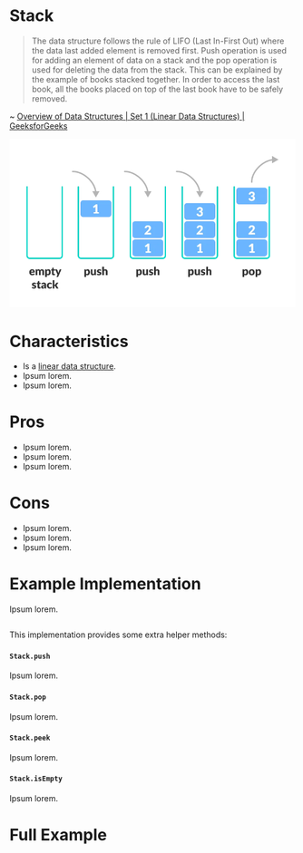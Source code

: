 # Stack

> The data structure follows the rule of LIFO (Last In-First Out) where the data last added element is removed first. Push operation is used for adding an element of data on a stack and the pop operation is used for deleting the data from the stack. This can be explained by the example of books stacked together. In order to access the last book, all the books placed on top of the last book have to be safely removed.

~ [Overview of Data Structures | Set 1 (Linear Data Structures) | GeeksforGeeks](https://www.geeksforgeeks.org/overview-of-data-structures-set-1-linear-data-structures/)

<img src="./stack.png" alt="Stack" width="800" />

# Characteristics 

- Is a [linear data structure](https://www.geeksforgeeks.org/overview-of-data-structures-set-1-linear-data-structures/).
- Ipsum lorem.
- Ipsum lorem.

# Pros

- Ipsum lorem.
- Ipsum lorem.
- Ipsum lorem.

# Cons

- Ipsum lorem.
- Ipsum lorem.
- Ipsum lorem.

# Example Implementation

Ipsum lorem.

```typescript
```

This implementation provides some extra helper methods:

#### `Stack.push`

Ipsum lorem.

#### `Stack.pop`

Ipsum lorem.

#### `Stack.peek`

Ipsum lorem.

#### `Stack.isEmpty`

Ipsum lorem.

# Full Example

```typescript
```
